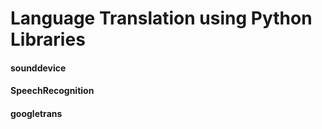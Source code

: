 # Language Translation using Python Libraries
#### sounddevice
#### SpeechRecognition
#### googletrans
